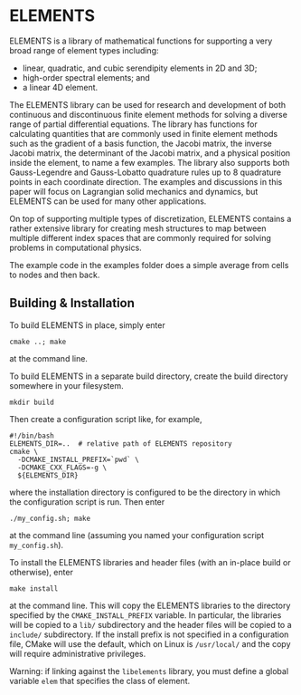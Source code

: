 # ELEMENTS

ELEMENTS is a library of mathematical functions for supporting a very broad range of element types including: 

* linear, quadratic, and cubic serendipity elements in 2D and 3D; 
* high-order spectral elements; and 
* a linear 4D element. 

The ELEMENTS library can be used for research and development of both continuous and discontinuous finite element methods for solving a diverse range of partial differential equations. 
The library has functions for calculating quantities that are commonly used in finite element methods such as the gradient of a basis function, the Jacobi matrix, the inverse Jacobi matrix, the determinant of the Jacobi matrix, and a physical position inside the element, to name a few examples. 
The library also supports both Gauss-Legendre and Gauss-Lobatto quadrature rules up to 8 quadrature points in each coordinate direction. 
The examples and discussions in this paper will focus on Lagrangian solid mechanics and dynamics, but ELEMENTS can be used for many other applications.  

On top of supporting multiple types of discretization, ELEMENTS contains a rather extensive library for creating mesh structures to map between multiple different index spaces that are commonly required for solving problems in computational physics.

The example code in the examples folder does a simple average from cells to nodes and then back.  

## Building & Installation

To build ELEMENTS in place, simply enter
```
cmake ..; make
```
at the command line.

To build ELEMENTS in a separate build directory, create the build directory somewhere in your filesystem.
```
mkdir build
```
Then create a configuration script like, for example,
```
#!/bin/bash
ELEMENTS_DIR=..  # relative path of ELEMENTS repository
cmake \
  -DCMAKE_INSTALL_PREFIX=`pwd` \
  -DCMAKE_CXX_FLAGS=-g \
  ${ELEMENTS_DIR}
```
where the installation directory is configured to be the directory in which the configuration script is run.
Then enter
```
./my_config.sh; make
```
at the command line (assuming you named your configuration script `my_config.sh`).

To install the ELEMENTS libraries and header files (with an in-place build or otherwise), enter
```
make install
```
at the command line.
This will copy the ELEMENTS libraries to the directory specified by the `CMAKE_INSTALL_PREFIX` variable.
In particular, the libraries will be copied to a `lib/` subdirectory and the header files will be copied to a `include/` subdirectory.
If the install prefix is not specified in a configuration file, CMake will use the default, which on Linux is `/usr/local/` and the copy will require administrative privileges.

Warning: if linking against the `libelements` library, you must define a global variable `elem` that specifies the class of element.
